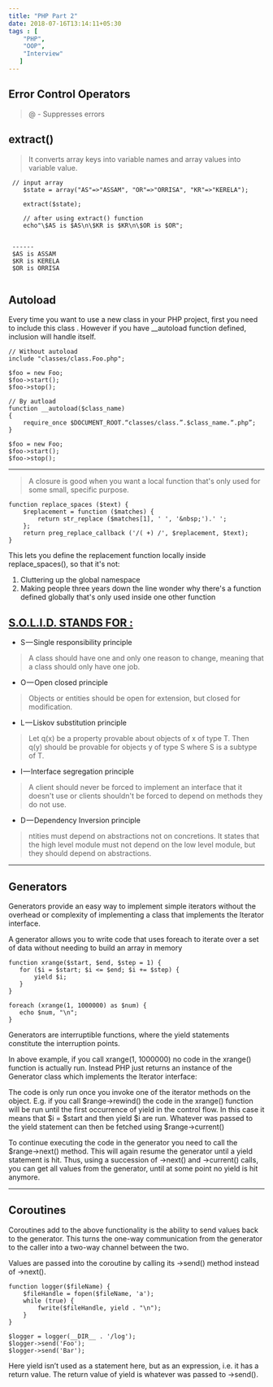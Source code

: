 ```yaml
---
title: "PHP Part 2"
date: 2018-07-16T13:14:11+05:30
tags : [
    "PHP",
    "OOP",
    "Interview"
   ]
---
```


## Error Control Operators 
> @ -  Suppresses errors

## extract()
> It converts array keys into variable names and array values into variable value. 

```
 // input array
    $state = array("AS"=>"ASSAM", "OR"=>"ORRISA", "KR"=>"KERELA");
     
    extract($state);
     
    // after using extract() function
    echo"\$AS is $AS\n\$KR is $KR\n\$OR is $OR";
    
    
 ------
 $AS is ASSAM
 $KR is KERELA
 $OR is ORRISA
 
```

## Autoload

Every time you want to use a new class in your PHP project, first you need to include this class . However if you have __autoload function defined, inclusion will handle itself.

```
// Without autoload
include "classes/class.Foo.php";
 
$foo = new Foo;
$foo->start();
$foo->stop();
```

```
// By autload
function __autoload($class_name) 
{
    require_once $DOCUMENT_ROOT.“classes/class.”.$class_name.“.php”;
}
 
$foo = new Foo;
$foo->start();
$foo->stop();
```

---
 > A closure is good when you want a local function that's only used for some small, specific purpose.
 
 ```
 function replace_spaces ($text) {
     $replacement = function ($matches) {
         return str_replace ($matches[1], ' ', '&nbsp;').' ';
     };
     return preg_replace_callback ('/( +) /', $replacement, $text);
 }
 
 ```
 This lets you define the replacement function locally inside replace_spaces(), so that it's not:
 1) Cluttering up the global namespace
 2) Making people three years down the line wonder why there's a function defined globally that's only used inside one other function
 
## [S.O.L.I.D. STANDS FOR : ](https://scotch.io/bar-talk/s-o-l-i-d-the-first-five-principles-of-object-oriented-design)
  -  S — Single responsibility principle
  > A class should have one and only one reason to change, meaning that a class should only have one job.
  -  O — Open closed principle
  > Objects or entities should be open for extension, but closed for modification.
   - L — Liskov substitution principle
   > Let q(x) be a property provable about objects of x of type T. Then q(y) should be provable for objects y of type S where S is a subtype of T.
  -  I — Interface segregation principle
  > A client should never be forced to implement an interface that it doesn't use or clients shouldn't be forced to depend on methods they do not use.
  -  D — Dependency Inversion principle
  > ntities must depend on abstractions not on concretions. It states that the high level module must not depend on the low level module, but they should depend on abstractions.
 
 --------


 ## Generators

 Generators provide an easy way to implement simple iterators without the overhead or complexity of implementing a class that implements the Iterator interface.

 A generator allows you to write code that uses foreach to iterate over a set of data without needing to build an array in memory

 ```
 function xrange($start, $end, $step = 1) {
    for ($i = $start; $i <= $end; $i += $step) {
        yield $i;
    }
}

foreach (xrange(1, 1000000) as $num) {
    echo $num, "\n";
}
```


 Generators are interruptible functions, where the yield statements constitute the interruption points.

 In above example, if you call xrange(1, 1000000) no code in the xrange() function is actually run. Instead PHP just returns an instance of the Generator class which implements the Iterator interface:


 The code is only run once you invoke one of the iterator methods on the object. E.g. if you call $range->rewind() the code in the xrange() function will be run until the first occurrence of yield in the control flow. In this case it means that $i = $start and then yield $i are run. Whatever was passed to the yield statement can then be fetched using $range->current()


To continue executing the code in the generator you need to call the $range->next() method. This will again resume the generator until a yield statement is hit. Thus, using a succession of ->next() and ->current() calls, you can get all values from the generator, until at some point no yield is hit anymore.

--------------

## Coroutines

Coroutines add to the above functionality is the ability to send values back to the generator. This turns the one-way communication from the generator to the caller into a two-way channel between the two.

Values are passed into the coroutine by calling its ->send() method instead of ->next(). 

```
function logger($fileName) {
    $fileHandle = fopen($fileName, 'a');
    while (true) {
        fwrite($fileHandle, yield . "\n");
    }
}

$logger = logger(__DIR__ . '/log');
$logger->send('Foo');
$logger->send('Bar');

```

Here yield isn’t used as a statement here, but as an expression, i.e. it has a return value. The return value of yield is whatever was passed to ->send(). 